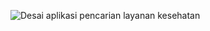 ![Desai aplikasi pencarian layanan kesehatan](https://github.com/HeriSusanTiwi/Aplikasi-Pencarian-Layanan-Kesehatan-Menggunakan-Algoritma-Haversine/assets/113676260/87f42f51-58d3-45f7-9ef0-48d2de54f108)

